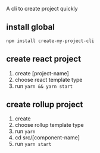 
A cli to create project quickly

## install global

`npm install create-my-project-cli`

## create react project

1. create [project-name]
2. choose react template type
3. run `yarn && yarn start`

## create rollup project

1. create <project-name>
2. choose rollup template type
3. run `yarn`    
4. cd src/[component-name]
5. run `yarn start`
